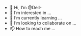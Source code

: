 - 👋 Hi, I’m @Dell-
- 👀 I’m interested in ...
- 🌱 I’m currently learning ...
- 💞️ I’m looking to collaborate on ...
- 📫 How to reach me ...

<!---
Dell-/Dell- is a ✨ special ✨ repository because its `README.md` (this file) appears on your GitHub profile.
You can click the Preview link to take a look at your changes.
--->

